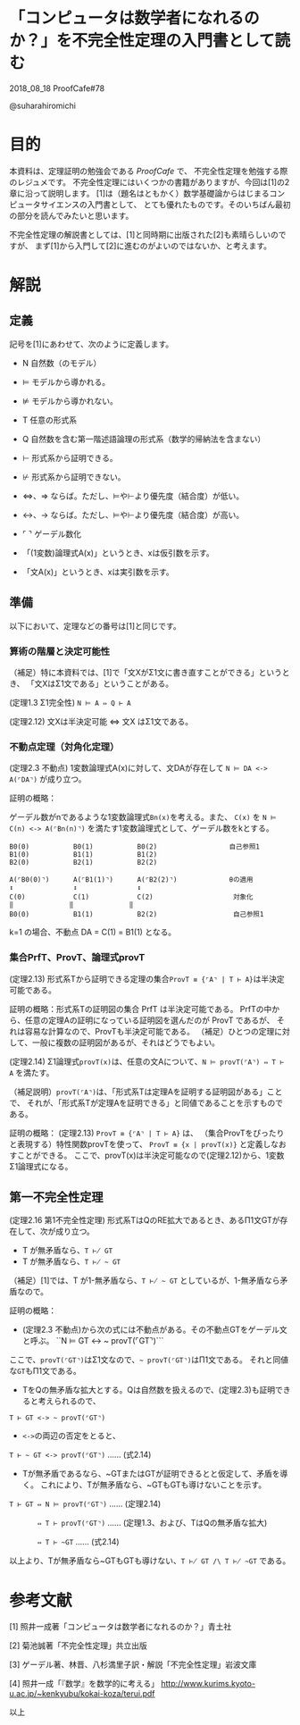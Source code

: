 「コンピュータは数学者になれるのか？」を不完全性定理の入門書として読む
===============================

2018_08_18      ProofCafe#78


@suharahiromichi

# 目的

本資料は、定理証明の勉強会である *ProofCafe* で、
不完全性定理を勉強する際のレジュメです。
不完全性定理にはいくつかの書籍がありますが、今回は[1]の2章に沿って説明します。
[1]は（題名はともかく）数学基礎論からはじまるコンピュータサイエンスの入門書として、
とても優れたものです。そのいちばん最初の部分を読んでみたいと思います。

不完全性定理の解説書としては、[1]と同時期に出版された[2]も素晴らしいのですが、
まず[1]から入門して[2]に進むのがよいのではないか、と考えます。


# 解説

## 定義

記号を[1]にあわせて、次のように定義します。

- N 自然数（のモデル）
- ⊨ モデルから導かれる。
- ⊭ モデルから導かれない。

- T 任意の形式系
- Q 自然数を含む第一階述語論理の形式系（数学的帰納法を含まない）
- ⊢ 形式系から証明できる。
- ⊬ 形式系から証明できない。

- ⇔、⇒ ならば。ただし、⊨や⊢より優先度（結合度）が低い。
- <->、-> ならば。ただし、⊨や⊢より優先度（結合度）が高い。

- ⌜ ⌝ ゲーデル数化

- 「(1変数)論理式A(x)」というとき、xは仮引数を示す。
- 「文A(x)」というとき、xは実引数を示す。


## 準備

以下において、定理などの番号は[1]と同じです。

### 算術の階層と決定可能性

（補足）特に本資料では、[1]で「文XがΣ1文に書き直すことができる」というとき、
「文XはΣ1文である」ということがある。


(定理1.3 Σ1完全性) ``N ⊨ A ⇔ Q ⊢ A``

(定理2.12) 文Xは半決定可能 ⇔ 文X はΣ1文である。


### 不動点定理（対角化定理）

(定理2.3 不動点) 1変数論理式A(x)に対して、文DAが存在して ``N ⊨ DA <-> A(⌜DA⌝)`` が成り立つ。


証明の概略：

ゲーデル数がnであるような1変数論理式``Bn(x)``を考える。また、
``C(x)`` を ``N ⊨ C(n) <-> A(⌜Bn(n)⌝)`` を満たす1変数論理式として、ゲーデル数をkとする。

```
B0(0)           B0(1)           B0(2)                  自己参照1
B1(0)           B1(1)           B1(2)
B2(0)           B2(1)           B2(2)
```

```
A(⌜B0(0)⌝)      A(⌜B1(1)⌝)      A(⌜B2(2)⌝)             θの適用
↕               ↕               ↕
C(0)            C(1)            C(2)                    対象化
‖              ‖              ‖
B0(0)           B1(1)           B2(2)                   自己参照1
```

k=1 の場合、不動点 DA = C(1) = B1(1) となる。


### 集合PrfT、ProvT、論理式provT

(定理2.13) 形式系Tから証明できる定理の集合``ProvT ≡ {⌜A⌝ | T ⊢ A}``は半決定可能である。

証明の概略：形式系Tの証明図の集合 PrfT は半決定可能である。
PrfTの中から、任意の定理Aの証明になっている証明図を選んだのが ProvT であるが、
それは容易な計算なので、ProvTも半決定可能である。
（補足）ひとつの定理に対して、一般に複数の証明図があるが、それはどうでもよい。


(定理2.14) Σ1論理式``provT(x)``は、任意の文Aについて、``N ⊨ provT(⌜A⌝) ⇔ T ⊢ A`` を満たす。

（補足説明）``provT(⌜A⌝)``は、「形式系Tは定理Aを証明する証明図がある」ことで、
それが、「形式系Tが定理Aを証明できる」と同値であることを示すものである。

証明の概略：
(定理2.13) ``ProvT ≡ {⌜A⌝ | T ⊢ A}`` は、
（集合ProvTをぴったりと表現する）特性関数provTを使って、
``ProvT ≡ {x | provT(x)}`` と定義しなおすことができる。
ここで、provT(x)は半決定可能なので(定理2.12)から、1変数Σ1論理式になる。


## 第一不完全性定理

(定理2.16 第1不完全性定理) 形式系TはQのRE拡大であるとき、あるΠ1文GTが存在して、次が成り立つ。

- T が無矛盾なら、``T ⊬ GT``
- T が無矛盾なら、``T ⊬ ~ GT``

（補足）[1]では、T が1-無矛盾なら、``T ⊬ ~ GT`` としているが、1-無矛盾なら矛盾なので。


証明の概略：

- (定理2.3 不動点)から次の式には不動点がある。その不動点GTをゲーデル文と呼ぶ。
``N ⊨ GT <-> ~ provT(⌜GT⌝)```

ここで、``provT(⌜GT⌝)``はΣ1文なので、``~ provT(⌜GT⌝)``はΠ1文である。
それと同値な``GT``もΠ1文である。

- TをQの無矛盾な拡大とする。Qは自然数を扱えるので、(定理2.3)も証明できると考えられるので、

```T ⊢ GT <-> ~ provT(⌜GT⌝)```

- ``<->``の両辺の否定をとると、

```T ⊢ ~ GT <-> provT(⌜GT⌝)```            ...... (式2.14)

- Tが無矛盾であるなら、~GTまたはGTが証明できるとと仮定して、矛盾を導く。
これにより、Tが無矛盾なら、~GTもGTも導けないことを示す。

```T ⊢ GT ⇔ N ⊨ provT(⌜GT⌝)```           ...... (定理2.14)

```       ⇔ T ⊢ provT(⌜GT⌝)```           ...... (定理1.3、および、TはQの無矛盾な拡大)

```       ⇔ T ⊢ ~GT```                   ...... (式2.14)

以上より、Tが無矛盾なら~GTもGTも導けない、``T ⊬ GT /\ T ⊬ ~GT`` である。


# 参考文献

[1] 照井一成著「コンピュータは数学者になれるのか？」青土社


[2] 菊池誠著「不完全性定理」共立出版


[3] ゲーデル著、林晋、八杉満里子訳・解説「不完全性定理」岩波文庫


[4] 照井一成「『数学』を数学的に考える」
http://www.kurims.kyoto-u.ac.jp/~kenkyubu/kokai-koza/terui.pdf


以上
